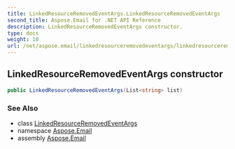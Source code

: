 ```yaml
---
title: LinkedResourceRemovedEventArgs.LinkedResourceRemovedEventArgs
second_title: Aspose.Email for .NET API Reference
description: LinkedResourceRemovedEventArgs constructor. 
type: docs
weight: 10
url: /net/aspose.email/linkedresourceremovedeventargs/linkedresourceremovedeventargs/
---
```

## LinkedResourceRemovedEventArgs constructor

```csharp
public LinkedResourceRemovedEventArgs(List<string> list)
```

### See Also

* class [LinkedResourceRemovedEventArgs](../)
* namespace [Aspose.Email](../../linkedresourceremovedeventargs/)
* assembly [Aspose.Email](../../../)



